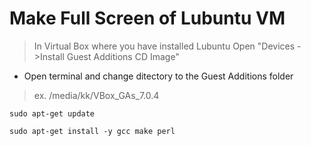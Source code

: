 # Make Full Screen of Lubuntu VM

> In Virtual Box where you have installed Lubuntu Open "Devices ->Install Guest Additions CD Image"

- Open terminal and change ditectory to the Guest Additions folder

> ex. /media/kk/VBox_GAs_7.0.4

`
sudo apt-get update
`

`
sudo apt-get install -y gcc make perl
`
